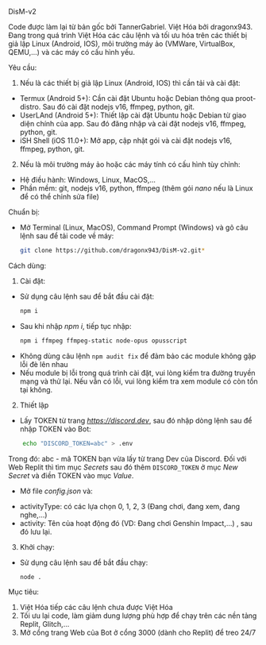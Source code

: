 DisM-v2

Code được làm lại từ bản gốc bởi TannerGabriel. Việt Hóa bởi dragonx943. Đang trong quá trình Việt Hóa các câu lệnh và tối ưu hóa trên các thiết bị giả lập Linux (Android, IOS), môi trường máy ảo (VMWare, VirtualBox, QEMU,...) và các máy có cấu hình yếu.

Yêu cầu:
1. Nếu là các thiết bị giả lập Linux (Android, IOS) thì cần tải và cài đặt:
+ Termux (Android 5+): Cần cài đặt Ubuntu hoặc Debian thông qua proot-distro. Sau đó cài đặt nodejs v16, ffmpeg, python, git.
+ UserLAnd (Android 5+): Thiết lập cài đặt Ubuntu hoặc Debian từ giao diện chính của app. Sau đó đăng nhập và cài đặt nodejs v16, ffmpeg, python, git.
+ iSH Shell (iOS 11.0+): Mở app, cập nhật gói và cài đặt nodejs v16, ffmpeg, python, git.
2. Nếu là môi trường máy ảo hoặc các máy tính có cấu hình tùy chỉnh:
- Hệ điều hành: Windows, Linux, MacOS,...
- Phần mềm: git, nodejs v16, python, ffmpeg (thêm gói *nano* nếu là Linux để có thể chỉnh sửa file)

Chuẩn bị:
- Mở Terminal (Linux, MacOS), Command Prompt (Windows) và gõ câu lệnh sau để tải code về máy:
    ```sh
    git clone https://github.com/dragonx943/DisM-v2.git*
    ```
Cách dùng:
1. Cài đặt:
- Sử dụng câu lệnh sau để bắt đầu cài đặt:
    ```sh
    npm i
    ```
- Sau khi nhập *npm i*, tiếp tục nhập:
    ```sh
    npm i ffmpeg ffmpeg-static node-opus opusscript
    ```
- Không dùng câu lệnh ```npm audit fix``` để đảm bảo các module không gặp lỗi đè lên nhau
- Nếu module bị lỗi trong quá trình cài đặt, vui lòng kiểm tra đường truyền mạng và thử lại. Nếu vẫn có lỗi, vui lòng kiểm tra xem module có còn tồn tại không.
2. Thiết lập
- Lấy TOKEN từ trang *https://discord.dev*, sau đó nhập dòng lệnh sau để nhập TOKEN vào Bot:
```sh
    echo "DISCORD_TOKEN=abc" > .env
```
Trong đó: abc - mã TOKEN bạn vừa lấy từ trang Dev của Discord. Đối với Web Replit thì tìm mục *Secrets* sau đó thêm ```DISCORD_TOKEN``` ở mục *New Secret* và điền TOKEN vào mục *Value*.
- Mở file *config.json* và:
+ activityType: có các lựa chọn 0, 1, 2, 3 (Đang chơi, đang xem, đang nghe,...)
+ activity: Tên của hoạt động đó (VD: Đang chơi Genshin Impact,...)
, sau đó lưu lại.
3. Khởi chạy: 
- Sử dụng câu lệnh sau để bắt đầu chạy:
    ```sh
    node .
    ```

Mục tiêu:
1. Việt Hóa tiếp các câu lệnh chưa được Việt Hóa
2. Tối ưu lại code, làm giảm dung lượng phù hợp để chạy trên các nền tảng Replit, Glitch,...
3. Mở cổng trang Web của Bot ở cổng 3000 (dành cho Replit) để treo 24/7
